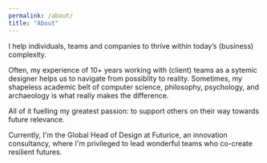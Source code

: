 ```yaml
---
permalink: /about/
title: "About"
---
```


I help individuals, teams and companies to thrive within today’s (business) complexity.

Often, my experience of 10+ years working with (client) teams as a sytemic designer helps us to navigate from possiblity to reality. Sometimes, my shapeless academic belt of computer science, philosophy, psychology, and archaeology is what really makes the difference.

All of it fuelling my greatest passion: to support others on their way towards future relevance.

Currently, I'm the Global Head of Design at Futurice, an innovation consultancy, where I'm privileged to lead wonderful teams who co-create resilient futures.